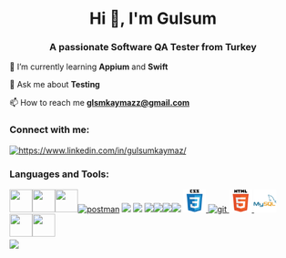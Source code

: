 <h1 align="center">Hi 👋, I'm Gulsum</h1>
<h3 align="center">A passionate Software QA Tester from Turkey</h3>

🌱 I’m currently learning **Appium** and **Swift**

 💬 Ask me about **Testing**

 📫 How to reach me **glsmkaymazz@gmail.com**


<h3 align="left">Connect with me:</h3>
<p align="left">
<a href="https://linkedin.com/in/gulsumkaymaz/" target="blank"><img align="center" src="https://raw.githubusercontent.com/rahuldkjain/github-profile-readme-generator/master/src/images/icons/Social/linked-in-alt.svg" alt="https://www.linkedin.com/in/gulsumkaymaz/" height="30" width="40" /></a>
</p>


<h3 align="left">Languages and Tools:</h3>

<a href="https://postman.com/"><img src="https://www.vectorlogo.zone/logos/getpostman/getpostman-icon.svg" alt="postman" width="40" height="40"/></a>
<a href="https://maven.apache.org/"><img src="https://logowik.com/content/uploads/images/maven-apache3537.jpg" align="left" height="40" width="40"></a>
<a href="https://junit.org/junit5/"><img src="https://mkyong.com/wp-content/uploads/2016/05/junit-logo.png" align="left" height="40" width="40"></a>
<img height="50" src="https://user-images.githubusercontent.com/25181517/186711335-a3729606-5a78-4496-9a36-06efcc74f800.png"> <img height="50" src="https://user-images.githubusercontent.com/25181517/183912952-83784e94-629d-4c34-a961-ae2ae795b662.png">  <img height="50" src="https://user-images.githubusercontent.com/25181517/179090274-733373ef-3b59-4f28-9ecb-244bea700932.png"><img height="50" src="https://user-images.githubusercontent.com/25181517/117201156-9a724800-adec-11eb-9a9d-3cd0f67da4bc.png"><img height="50" src="https://user-images.githubusercontent.com/25181517/184103699-d1b83c07-2d83-4d99-9a1e-83bd89e08117.png"><img height="50" src="https://user-images.githubusercontent.com/25181517/184117353-4b437677-c4bb-4f4c-b448-af4920576732.png">
<a href="https://www.w3schools.com/css/"><img src="https://raw.githubusercontent.com/devicons/devicon/master/icons/css3/css3-original-wordmark.svg" alt="css3" width="40" height="40"/> </a> 
<a href="https://git-scm.com/"><img src="https://www.vectorlogo.zone/logos/git-scm/git-scm-icon.svg" alt="git" width="40" height="40"/> </a> 
<a href="https://www.w3.org/html/"><img src="https://raw.githubusercontent.com/devicons/devicon/master/icons/html5/html5-original-wordmark.svg" alt="html5" width="40" height="40"/> </a> 
<a href="https://www.mysql.com/"><img src="https://raw.githubusercontent.com/devicons/devicon/master/icons/mysql/mysql-original-wordmark.svg" alt="mysql" width="40" height="40"/> </a> 
<a href="https://www.jetbrains.com/idea/"><img src="https://brandslogos.com/wp-content/uploads/images/large/intellij-idea-logo.png" align="left" height="40" width="40"></a>
<a href="https://code.visualstudio.com/"><img src="https://upload.wikimedia.org/wikipedia/commons/thumb/9/9a/Visual_Studio_Code_1.35_icon.svg/2048px-Visual_Studio_Code_1.35_icon.svg.png" align="left" height="40" width="40"></a>
<a href="https://developer.apple.com/xcode/"><img src="https://is5-ssl.mzstatic.com/image/thumb/Purple112/v4/70/04/f2/7004f2e7-5a89-4d71-22e4-016c6a8594c1/Xcode-85-220-0-4-2x.png/1200x630bb.png" align="left" height="40" width="40"></a>
</p>

<br>

[![](https://visitcount.itsvg.in/api?id=gulsumkaymaz&label=Profile%20Views&color=1&icon=1&pretty=false)](https://visitcount.itsvg.in)
